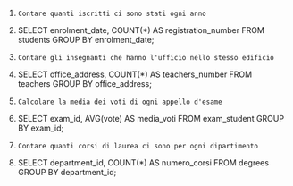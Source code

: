 1. `Contare quanti iscritti ci sono stati ogni anno`

1. SELECT enrolment_date, COUNT(*) AS registration_number
FROM students
GROUP BY enrolment_date;

2. `Contare gli insegnanti che hanno l'ufficio nello stesso edificio`

2. SELECT office_address, COUNT(*) AS teachers_number
FROM teachers
GROUP BY office_address;

3. `Calcolare la media dei voti di ogni appello d'esame`

3. SELECT exam_id, AVG(vote) AS media_voti
FROM exam_student
GROUP BY exam_id;

4. `Contare quanti corsi di laurea ci sono per ogni dipartimento`

4. SELECT department_id, COUNT(*) AS numero_corsi
FROM degrees
GROUP BY department_id;